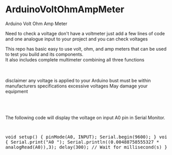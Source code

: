# ArduinoVoltOhmAmpMeter
Arduino Volt Ohm Amp Meter 

 Need to check a voltage don't have a voltmeter just add a few lines of code and one analogue input to your project and you can check voltages</br>
 
This repo has basic easy to use volt, ohm, and amp meters that can be used to test you build and its components.</br>
It also includes complete multimeter combining all three functions</br>
</br></br>

 disclaimer any voltage is applied to your Arduino bust must be within manufacturers specifications excessive voltages May damage your equipment</br></br>


 </br>
 
 </br>
 The following code will display the voltage on input A0 pin in Serial Monitor.
 <pre>
 
 void setup()
{
  pinMode(A0, INPUT);
  Serial.begin(9600);
}
void loop()
{
  Serial.print("A0 ");
  Serial.println((0.00488758555327 * analogRead(A0)),3);
  delay(300); // Wait for millisecond(s)
}  
 </pre>
 </br></br></br></br></br></br></br></br></br></br></br>

